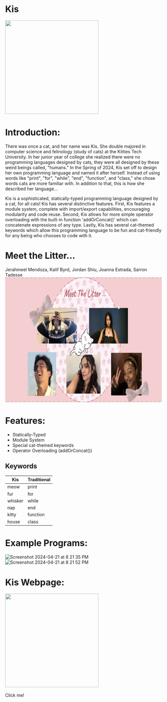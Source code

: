 # Kis

<img src="https://github.com/jmendo15/Kis/assets/72280816/1bf20903-0a1a-4ef3-bdbb-54f51496ea3a" width="300" height="300">

# Introduction:
There was once a cat, and her name was Kis. She double majored in computer science and felinology (study of cats)
at the Kitties Tech University. In her junior year of college she realized there were no programming languages designed by cats, they were all designed by these weird beings called, "humans." In the Spring of 2024, Kis set off to design her own programming language and named it after herself. Instead of using words like "print", "for", "while", "end", "function", and "class," she chose words cats are more familiar with. In addition to that, this is how she described her language...

Kis is a sophisticated, statically-typed programming language designed by a cat, for all cats! Kis has several distinctive features. First, Kis features a module system, complete with import/export capabilities, encouraging modularity and code reuse. Second, Kis allows for more simple operator overloading with the built-in function 'addOrConcat()' which can concatenate expressions of any type. Lastly, Kis has several cat-themed keywords which allow this programming language to be fun and cat-friendly for any being who chooses to code with it.

# Meet the Litter...

Jerahmeel Mendoza, Kalif Byrd, Jordan Shiu, Joanna Estrada, Sarron Tadesse
<img src="docs/The_Litter.png" height="400">

# Features:

- Statically-Typed
- Module System
- Special cat-themed keywords
- Operator Overloading (addOrConcat())

## Keywords

| Kis              | Traditional |
| ---------------- | ----------- |
| meow             | print       |
| fur              | for         |
| whisker          | while       |
| nap              | end         |
| kitty            | function    |
| house            | class       |

# Example Programs:
<img width="627" alt="Screenshot 2024-04-21 at 8 21 35 PM" src="https://github.com/jmendo15/Kis/assets/89826597/372d05a1-fb97-4b07-8f19-347d0d0b4982">

<img width="619" alt="Screenshot 2024-04-21 at 8 21 52 PM" src="https://github.com/jmendo15/Kis/assets/89826597/cd54c6a8-03aa-4da0-9c3a-0fd11a35d08f">



# Kis Webpage:

<p><a href="https://jshiulmu.github.io">
<img src="https://github.com/jmendo15/Kis/assets/72280816/1bf20903-0a1a-4ef3-bdbb-54f51496ea3a" width="300" height="300">
</a></p>
Click me!
